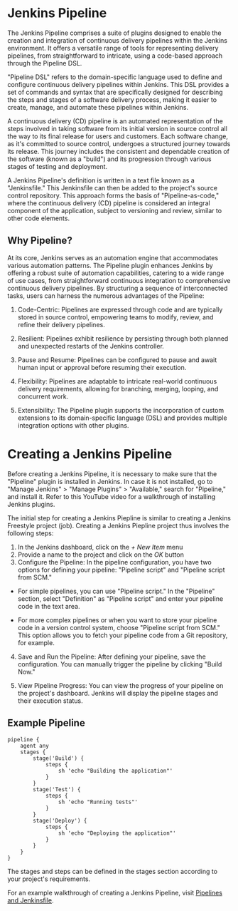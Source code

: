 # Jenkins Pipeline
The Jenkins Pipeline comprises a suite of plugins designed to enable the creation and integration of continuous delivery pipelines within the Jenkins environment. It offers a versatile range of tools for representing delivery pipelines, from straightforward to intricate, using a code-based approach through the Pipeline DSL.

"Pipeline DSL" refers to the domain-specific language used to define and configure continuous delivery pipelines within Jenkins. This DSL provides a set of commands and syntax that are specifically designed for describing the steps and stages of a software delivery process, making it easier to create, manage, and automate these pipelines within Jenkins.

A continuous delivery (CD) pipeline is an automated representation of the steps involved in taking software from its initial version in source control all the way to its final release for users and customers. Each software change, as it's committed to source control, undergoes a structured journey towards its release. This journey includes the consistent and dependable creation of the software (known as a "build") and its progression through various stages of testing and deployment.

A Jenkins Pipeline's definition is written in a text file known as a "Jenkinsfile." This Jenkinsfile can then be added to the project's source control repository. This approach forms the basis of "Pipeline-as-code," where the continuous delivery (CD) pipeline is considered an integral component of the application, subject to versioning and review, similar to other code elements.

## Why Pipeline?
At its core, Jenkins serves as an automation engine that accommodates various automation patterns. The Pipeline plugin enhances Jenkins by offering a robust suite of automation capabilities, catering to a wide range of use cases, from straightforward continuous integration to comprehensive continuous delivery pipelines. By structuring a sequence of interconnected tasks, users can harness the numerous advantages of the Pipeline:

1. Code-Centric: Pipelines are expressed through code and are typically stored in source control, empowering teams to modify, review, and refine their delivery pipelines.

2. Resilient: Pipelines exhibit resilience by persisting through both planned and unexpected restarts of the Jenkins controller.

3. Pause and Resume: Pipelines can be configured to pause and await human input or approval before resuming their execution.

4. Flexibility: Pipelines are adaptable to intricate real-world continuous delivery requirements, allowing for branching, merging, looping, and concurrent work.

5. Extensibility: The Pipeline plugin supports the incorporation of custom extensions to its domain-specific language (DSL) and provides multiple integration options with other plugins.

# Creating a Jenkins Pipeline
Before creating a Jenkins Pipeline, it is necessary to make sure that the "Pipeline" plugin is installed in Jenkins. In case it is not installed, go to "Manage Jenkins" > "Manage Plugins" > "Available," search for "Pipeline," and install it. Refer to this YouTube video for a walkthrough of installing Jenkins plugins.

The initial step for creating a Jenkins Piepline is similar to creating a Jenkins Freestyle project (job). Creating a Jenkins Piepline project thus involves the following steps:
1. In the Jenkins dashboard, click on the _+ New Item_ menu
2. Provide a name to the project and click on the _OK_ button
3. Configure the Pipeline: In the pipeline configuration, you have two options for defining your pipeline: "Pipeline script" and "Pipeline script from SCM."

  - For simple pipelines, you can use "Pipeline script." In the "Pipeline" section, select "Definition" as "Pipeline script" and enter your pipeline code in the text area.

  - For more complex pipelines or when you want to store your pipeline code in a version control system, choose "Pipeline script from SCM." This option allows you to fetch your pipeline code from a Git repository, for example.
4. Save and Run the Pipeline:
   After defining your pipeline, save the configuration. You can manually trigger the pipeline by clicking "Build Now."

5. View Pipeline Progress:
   You can view the progress of your pipeline on the project's dashboard. Jenkins will display the pipeline stages and their execution status.

## Example Pipeline
```
pipeline {
    agent any
    stages {
        stage('Build') {
            steps {
                sh 'echo "Building the application"'
            }
        }
        stage('Test') {
            steps {
                sh 'echo "Running tests"'
            }
        }
        stage('Deploy') {
            steps {
                sh 'echo "Deploying the application"'
            }
        }
    }
}
```

The stages and steps can be defined in the stages section according to your project's requirements.

For an example walkthrough of creating a Jenkins Pipeline, visit [Pipelines and Jenkinsfile](https://youtu.be/UFctZKYxypc "Pipelines and Jenkinsfile").
